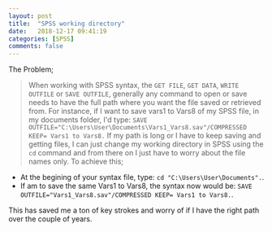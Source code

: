 ```yaml
---
layout: post
title:  "SPSS working directory"
date:   2018-12-17 09:41:19
categories: [SPSS]
comments: false
---
```

The Problem;

> When working with SPSS syntax, the `GET FILE`, `GET DATA`, `WRITE OUTFILE` or `SAVE OUTFILE`, generally any command to open or save needs to have the full path where you want the file saved or retrieved from. For instance, if I want to save vars1 to Vars8 of my SPSS file, in my documents folder, I'd type:
`SAVE OUTFILE="C:\Users\User\Documents\Vars1_Vars8.sav"/COMPRESSED KEEP= Vars1 to Vars8.` If my path is long or I have to keep saving and getting files, I can just change my working directory in SPSS using the `cd` command and from there on I just have to worry about the file names only. 
To achieve this;

- At the begining of your syntax file, type: `cd "C:\Users\User\Documents".`. 
- If am to save the same Vars1 to Vars8, the syntax now would be: `SAVE OUTFILE="Vars1_Vars8.sav"/COMPRESSED KEEP= Vars1 to Vars8.`.

This has saved me a ton of key strokes and worry of if I have the right path over the couple of years.


